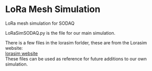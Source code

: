# LoRa Mesh Simulation
LoRa mesh simulation for SODAQ

LoRaSimSODAQ.py is the file for our main simulation.

There is a few files in the lorasim forlder, these are from the Lorasim website:<br/>
[lorasim website](https://www.lancaster.ac.uk/scc/sites/lora/lorasim.html)<br/>
These files can be used as reference for future additions to our own simulation.
